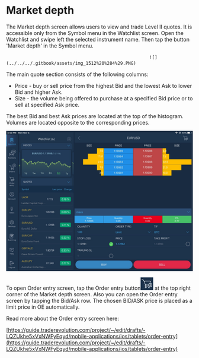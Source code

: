 # Market depth

The Market depth screen allows users to view and trade Level II quotes. It is accessible only from the Symbol menu in the Watchlist screen. Open the Watchlist and swipe left the selected instrument name. Then tap the button 'Market depth' in the Symbol menu.

                                                          ![](../../../.gitbook/assets/img_1512%20%284%29.PNG) 

The main quote section consists of the following columns:

* Price - buy or sell price from the highest Bid and the lowest Ask to lower Bid and higher Ask.
* Size - the volume being offered to purchase at a specified Bid price or to sell at specified Ask price.

The best Bid and best Ask prices are located at the top of the histogram. Volumes are located opposite to the corresponding prices.

![](../../../.gitbook/assets/md1.jpg)

To open Order entry screen, tap the Order entry button![](../../../.gitbook/assets/oe%20%282%29.jpg)
at the top right corner of the Market depth screen. Also you can open the Order entry screen by tapping the Bid/Ask row. The chosen BID/ASK price is placed as a limit price in OE automatically.


Read more about the Order entry screen here:

[https://guide.traderevolution.com/project/~/edit/drafts/-LQZUkhe5xVxNWFyEqyd/mobile-applications/ios/tablets/order-entry](https://guide.traderevolution.com/project/~/edit/drafts/-LQZUkhe5xVxNWFyEqyd/mobile-applications/ios/tablets/order-entry)

